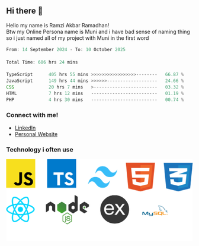 ## Hi there 👋
Hello my name is Ramzi Akbar Ramadhan!\
Btw my Online Persona name is Muni and i have bad sense of naming thing so i just named all of my project with Muni in the first word
<!--START_SECTION:Muni-->

```Javascript
From: 14 September 2024 - To: 10 October 2025

Total Time: 606 hrs 24 mins

TypeScript      405 hrs 55 mins >>>>>>>>>>>>>>>>>--------   66.87 %
JavaScript      149 hrs 44 mins >>>>>>-------------------   24.66 %
CSS             20 hrs 7 mins   >------------------------   03.32 %
HTML            7 hrs 12 mins   -------------------------   01.19 %
PHP             4 hrs 30 mins   -------------------------   00.74 %
```

<!--END_SECTION:Muni-->
### Connect with me!
* [LinkedIn](https://www.linkedin.com/in/ramzi-akbar-ramadhan-b8b05a243/)
* [Personal Website](https://www.muniporto.my.id/)
### Technology i often use
![Technology List](assets/techlist.png)
